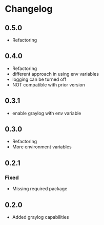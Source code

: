 # Changelog

## 0.5.0

- Refactoring

## 0.4.0

- Refactoring
- different approach in using env variables
- logging can be turned off
- NOT compatible with prior version

## 0.3.1

- enable graylog with env variable

## 0.3.0

- Refactoring
- More environment variables

## 0.2.1

### Fixed

- Missing required package

## 0.2.0

- Added graylog capabilities